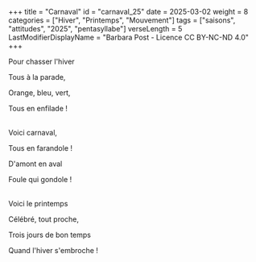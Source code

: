 +++
title = "Carnaval"
id = "carnaval_25"
date = 2025-03-02
weight = 8
categories = ["Hiver", "Printemps", "Mouvement"]
tags = ["saisons", "attitudes", "2025", "pentasyllabe"]
verseLength = 5
LastModifierDisplayName = "Barbara Post - Licence CC BY-NC-ND 4.0"
+++

Pour chasser l'hiver

Tous à la parade,

Orange, bleu, vert,

Tous en enfilade !

 \
Voici carnaval,

Tous en farandole !

D'amont en aval

Foule qui gondole !

 \
Voici le printemps

Célébré, tout proche,

Trois jours de bon temps

Quand l'hiver s'embroche !
